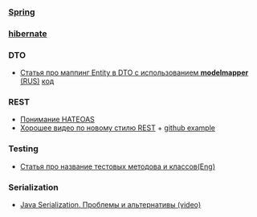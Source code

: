### <a href="spring/readme.md">Spring</a>
### <a href="hibernate/readme.md">hibernate</a>

### DTO
- <a href="https://habr.com/ru/post/438808/">Статья про маппинг Entity в DTO с использованием <b>modelmapper</b> (RUS)</a> <a href="https://github.com/DenisPavlov/modelmapper-demo">код</a>

### REST
- <a href="http://spring-projects.ru/understanding/hateoas/">Понимание HATEOAS</a>
- <a href="https://www.youtube.com/watch?v=G9apMqwRedA">Хорошее видео по новому стилю REST</a> + <a href="https://github.com/vtsukur/spring-rest-black-market">github example</a>

### Testing
- <a href="https://www.petrikainulainen.net/programming/testing/writing-clean-tests-naming-matters/">Статья про название тестовых методова и классов(Eng)</a>

### Serialization
- <a href="https://vk.com/javatutorial?z=video-111905078_456242685%2Fe09e5e586992d92bba%2Fpl_wall_-111905078">Java Serialization. Проблемы и альтернативы (video)</a>